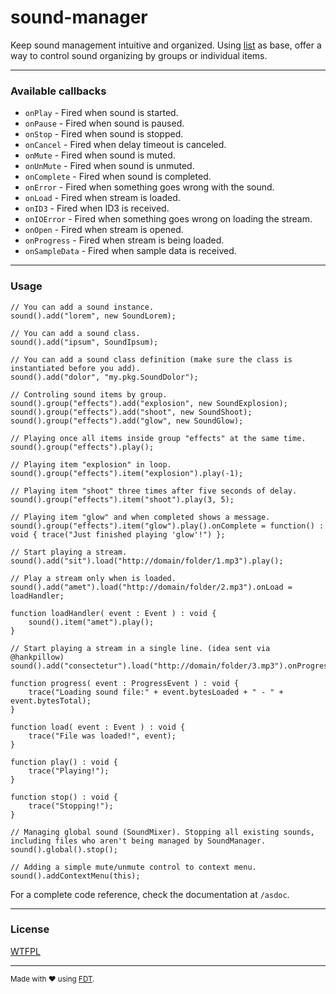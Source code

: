 [license]: https://github.com/rafaelrinaldi/sound-manager/raw/master/license.txt
[list]: https://github.com/rafaelrinaldi/list
[fdt]: http://fdt.powerflasher.com

# sound-manager
Keep sound management intuitive and organized. Using [list][list] as base, offer a way to control sound organizing by groups or individual items.

---
### Available callbacks

 - `onPlay` - Fired when sound is started.
 - `onPause` - Fired when sound is paused.
 - `onStop` - Fired when sound is stopped.
 - `onCancel` - Fired when delay timeout is canceled.
 - `onMute` - Fired when sound is muted.
 - `onUnMute` - Fired when sound is unmuted.
 - `onComplete` - Fired when sound is completed.
 - `onError` - Fired when something goes wrong with the sound.
 - `onLoad` - Fired when stream is loaded.
 - `onID3` - Fired when ID3 is received.
 - `onIOError` - Fired when something goes wrong on loading the stream.
 - `onOpen` - Fired when stream is opened.
 - `onProgress` - Fired when stream is being loaded.
 - `onSampleData` - Fired when sample data is received.

---
### Usage

	// You can add a sound instance.
	sound().add("lorem", new SoundLorem);
	
	// You can add a sound class.
	sound().add("ipsum", SoundIpsum);
	
	// You can add a sound class definition (make sure the class is instantiated before you add).
	sound().add("dolor", "my.pkg.SoundDolor");
	
	// Controling sound items by group.
	sound().group("effects").add("explosion", new SoundExplosion);
	sound().group("effects").add("shoot", new SoundShoot);
	sound().group("effects").add("glow", new SoundGlow);
	
	// Playing once all items inside group "effects" at the same time.
	sound().group("effects").play();
	
	// Playing item "explosion" in loop.
	sound().group("effects").item("explosion").play(-1);
	
	// Playing item "shoot" three times after five seconds of delay.
	sound().group("effects").item("shoot").play(3, 5);
	
	// Playing item "glow" and when completed shows a message.
	sound().group("effects").item("glow").play().onComplete = function() : void { trace("Just finished playing 'glow'!") };
	
	// Start playing a stream.
	sound().add("sit").load("http://domain/folder/1.mp3").play();

	// Play a stream only when is loaded.
	sound().add("amet").load("http://domain/folder/2.mp3").onLoad = loadHandler;

	function loadHandler( event : Event ) : void {
		sound().item("amet").play();
	}
	
	// Start playing a stream in a single line. (idea sent via @hankpillow)
	sound().add("consectetur").load("http://domain/folder/3.mp3").onProgress(progress).onLoad(load).onPlay(play).onStop(stop).play();
	
	function progress( event : ProgressEvent ) : void {
		trace("Loading sound file:" + event.bytesLoaded + " - " + event.bytesTotal);
	}
	
	function load( event : Event ) : void {
		trace("File was loaded!", event);
	}
	
	function play() : void {
		trace("Playing!");
	}
	
	function stop() : void {
		trace("Stopping!");
	}
	
	// Managing global sound (SoundMixer). Stopping all existing sounds, including files who aren't being managed by SoundManager. 
	sound().global().stop();
	
	// Adding a simple mute/unmute control to context menu.
	sound().addContextMenu(this);

For a complete code reference, check the documentation at `/asdoc`.

---
### License
[WTFPL][license]

---
<small>Made with ♥ using [FDT][fdt].</small>